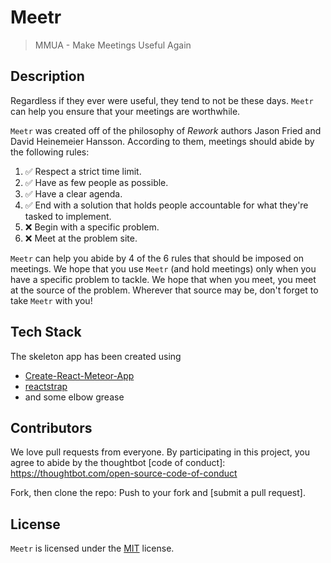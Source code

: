# Meetr
> MMUA - Make Meetings Useful Again

## Description

Regardless if they ever were useful, they tend to not be these days. `Meetr` can help you ensure that your meetings are worthwhile.

`Meetr` was created off of the philosophy of *Rework* authors Jason Fried and David Heinemeier Hansson. According to them, meetings should abide by the following rules:

1. :white_check_mark: Respect a strict time limit.
2. :white_check_mark: Have as few people as possible.
3. :white_check_mark: Have a clear agenda.
4. :white_check_mark: End with a solution that holds people accountable for what they're tasked to implement.
5. :x: Begin with a specific problem.
6. :x: Meet at the problem site.

`Meetr` can help you abide by 4 of the 6 rules that should be imposed on meetings. We hope that you use `Meetr` (and hold meetings) only when you have a specific problem to tackle. We hope that when you meet, you meet at the source of the problem. Wherever that source may be, don't forget to take `Meetr` with you!
    
## Tech Stack

The skeleton app has been created using
- [Create-React-Meteor-App](https://github.com/alexsicart/Create-React-Meteor-App)
- [reactstrap](https://reactstrap.github.io/)
- and some elbow grease

## Contributors

We love pull requests from everyone. By participating in this project, you agree to abide by the thoughtbot
[code of conduct]: https://thoughtbot.com/open-source-code-of-conduct

Fork, then clone the repo:
Push to your fork and  [submit a pull request].

## License

`Meetr` is licensed under the [MIT](http://www.opensource.org/licenses/mit-license.php)  license.
